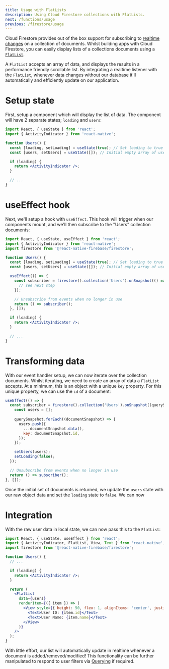 ```yaml
---
title: Usage with FlatLists
description: Using Cloud Firestore collections with FlatLists.
next: /functions/usage
previous: /firestore/usage
---
```


Cloud Firestore provides out of the box support for subscribing to [realtime changes](/firestore/usage#realtime-changes)
on a collection of documents. Whilst building apps with Cloud Firestore, you can easily display lists of a collections
documents using a [`FlatList`](https://reactnative.dev/docs/flatlist.html).

A `FlatList` accepts an array of data, and displays the results in a performance friendly scrollable list. By integrating
a realtime listener with the `FlatList`, whenever data changes without our database it'll automatically and efficiently update
on our application.

# Setup state

First, setup a component which will display the list of data. The component will have 2 separate states; `loading` and 
`users`:

```jsx
import React, { useState } from 'react';
import { ActivityIndicator } from 'react-native';

function Users() {
  const [loading, setLoading] = useState(true); // Set loading to true on component mount
  const [users, setUsers] = useState([]); // Initial empty array of users

  if (loading) {
    return <ActivityIndicator />;
  }

  // ...
}
```

# useEffect hook

Next, we'll setup a hook with `useEffect`. This hook will trigger when our components mount, and we'll then subscribe to 
the "Users" collection documents:

```jsx
import React, { useState, useEffect } from 'react';
import { ActivityIndicator } from 'react-native';
import firestore from '@react-native-firebase/firestore';

function Users() {
  const [loading, setLoading] = useState(true); // Set loading to true on component mount
  const [users, setUsers] = useState([]); // Initial empty array of users

  useEffect(() => {
    const subscriber = firestore().collection('Users').onSnapshot(() => {
      // see next step
    });

    // Unsubscribe from events when no longer in use
    return () => subscriber();
  }, []);

  if (loading) {
    return <ActivityIndicator />;
  }

  // ...
}
```

# Transforming data

With our event handler setup, we can now iterate over the collection documents. Whilst iterating, we need to create an
array of data a `FlatList` accepts. At a minimum, this is an object with a unique `key` property. For this unique property,
we can use the `id` of a document:

```js
useEffect(() => {
  const subscriber = firestore().collection('Users').onSnapshot((querySnapshot) => {
    const users = [];
 
    querySnapshot.forEach((documentSnapshot) => {
      users.push({
        ...documentSnapshot.data(),
        key: documentSnapshot.id,
      });
    });

    setUsers(users);
    setLoading(false);
  });

  // Unsubscribe from events when no longer in use
  return () => subscriber();
}, []);
```

Once the initial set of documents is returned, we update the `users` state with our raw object data and set the `loading`
state to `false`. We can now 

# Integration

With the raw user data in local state, we can now pass this to the `FlatList`:

```jsx
import React, { useState, useEffect } from 'react';
import { ActivityIndicator, FlatList, View, Text } from 'react-native';
import firestore from '@react-native-firebase/firestore';

function Users() {
  // ...

  if (loading) {
    return <ActivityIndicator />;
  }

  return (
    <FlatList
      data={users}
      renderItem={({ item }) => (
        <View style={{ height: 50, flex: 1, alignItems: 'center', justifyContent: 'center' }}>
          <Text>User ID: {item.id}</Text>
          <Text>User Name: {item.name}</Text>
        </View>
      )}
    />
  );
}
```

With little effort, our list will automatically update in realtime whenever a document is added/removed/modified!
This functionality can be further manipulated to respond to user filters via [Querying](/firestore/usage#querying) if required. 
